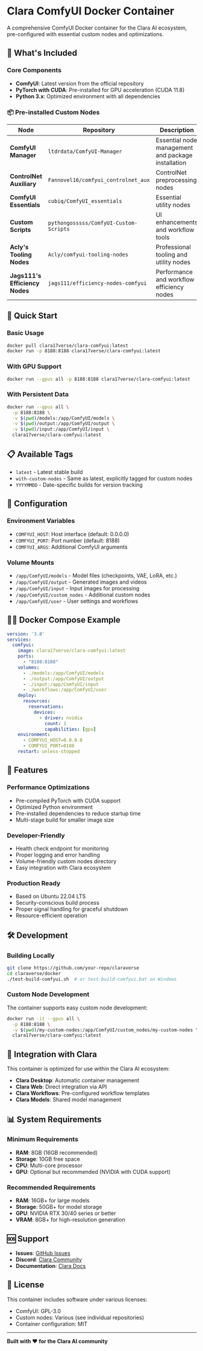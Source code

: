 # Clara ComfyUI Docker Container

A comprehensive ComfyUI Docker container for the Clara AI ecosystem, pre-configured with essential custom nodes and optimizations.

## 🎨 What's Included

### Core Components
- **ComfyUI**: Latest version from the official repository
- **PyTorch with CUDA**: Pre-installed for GPU acceleration (CUDA 11.8)
- **Python 3.x**: Optimized environment with all dependencies

### 📦 Pre-installed Custom Nodes

| Node | Repository | Description |
|------|------------|-------------|
| **ComfyUI Manager** | `ltdrdata/ComfyUI-Manager` | Essential node management and package installation |
| **ControlNet Auxiliary** | `Fannovel16/comfyui_controlnet_aux` | ControlNet preprocessing nodes |
| **ComfyUI Essentials** | `cubiq/ComfyUI_essentials` | Essential utility nodes |
| **Custom Scripts** | `pythongosssss/ComfyUI-Custom-Scripts` | UI enhancements and workflow tools |
| **Acly's Tooling Nodes** | `Acly/comfyui-tooling-nodes` | Professional tooling and utility nodes |
| **Jags111's Efficiency Nodes** | `jags111/efficiency-nodes-comfyui` | Performance and workflow efficiency nodes |

## 🚀 Quick Start

### Basic Usage
```bash
docker pull clara17verse/clara-comfyui:latest
docker run -p 8188:8188 clara17verse/clara-comfyui:latest
```

### With GPU Support
```bash
docker run --gpus all -p 8188:8188 clara17verse/clara-comfyui:latest
```

### With Persistent Data
```bash
docker run --gpus all \
  -p 8188:8188 \
  -v $(pwd)/models:/app/ComfyUI/models \
  -v $(pwd)/output:/app/ComfyUI/output \
  -v $(pwd)/input:/app/ComfyUI/input \
  clara17verse/clara-comfyui:latest
```

## 📋 Available Tags

- `latest` - Latest stable build
- `with-custom-nodes` - Same as latest, explicitly tagged for custom nodes
- `YYYYMMDD` - Date-specific builds for version tracking

## 🔧 Configuration

### Environment Variables
- `COMFYUI_HOST`: Host interface (default: 0.0.0.0)
- `COMFYUI_PORT`: Port number (default: 8188)
- `COMFYUI_ARGS`: Additional ComfyUI arguments

### Volume Mounts
- `/app/ComfyUI/models` - Model files (checkpoints, VAE, LoRA, etc.)
- `/app/ComfyUI/output` - Generated images and videos
- `/app/ComfyUI/input` - Input images for processing
- `/app/ComfyUI/custom_nodes` - Additional custom nodes
- `/app/ComfyUI/user` - User settings and workflows

## 🏃‍♂️ Docker Compose Example

```yaml
version: '3.8'
services:
  comfyui:
    image: clara17verse/clara-comfyui:latest
    ports:
      - "8188:8188"
    volumes:
      - ./models:/app/ComfyUI/models
      - ./output:/app/ComfyUI/output
      - ./input:/app/ComfyUI/input
      - ./workflows:/app/ComfyUI/user
    deploy:
      resources:
        reservations:
          devices:
            - driver: nvidia
              count: 1
              capabilities: [gpu]
    environment:
      - COMFYUI_HOST=0.0.0.0
      - COMFYUI_PORT=8188
    restart: unless-stopped
```

## 🎯 Features

### Performance Optimizations
- Pre-compiled PyTorch with CUDA support
- Optimized Python environment
- Pre-installed dependencies to reduce startup time
- Multi-stage build for smaller image size

### Developer-Friendly
- Health check endpoint for monitoring
- Proper logging and error handling
- Volume-friendly custom nodes directory
- Easy integration with Clara ecosystem

### Production Ready
- Based on Ubuntu 22.04 LTS
- Security-conscious build process
- Proper signal handling for graceful shutdown
- Resource-efficient operation

## 🛠️ Development

### Building Locally
```bash
git clone https://github.com/your-repo/claraverse
cd claraverse/docker
./test-build-comfyui.sh  # or test-build-comfyui.bat on Windows
```

### Custom Node Development
The container supports easy custom node development:

```bash
docker run -it --gpus all \
  -p 8188:8188 \
  -v $(pwd)/my-custom-nodes:/app/ComfyUI/custom_nodes/my-custom-nodes \
  clara17verse/clara-comfyui:latest
```

## 🔗 Integration with Clara

This container is optimized for use within the Clara AI ecosystem:

- **Clara Desktop**: Automatic container management
- **Clara Web**: Direct integration via API
- **Clara Workflows**: Pre-configured workflow templates
- **Clara Models**: Shared model management

## 📊 System Requirements

### Minimum Requirements
- **RAM**: 8GB (16GB recommended)
- **Storage**: 10GB free space
- **CPU**: Multi-core processor
- **GPU**: Optional but recommended (NVIDIA with CUDA support)

### Recommended Requirements
- **RAM**: 16GB+ for large models
- **Storage**: 50GB+ for model storage
- **GPU**: NVIDIA RTX 30/40 series or better
- **VRAM**: 8GB+ for high-resolution generation

## 🆘 Support

- **Issues**: [GitHub Issues](https://github.com/your-repo/claraverse/issues)
- **Discord**: [Clara Community](https://discord.gg/claraverse)
- **Documentation**: [Clara Docs](https://docs.claraverse.space)

## 📄 License

This container includes software under various licenses:
- ComfyUI: GPL-3.0
- Custom nodes: Various (see individual repositories)
- Container configuration: MIT

---

**Built with ❤️ for the Clara AI community** 